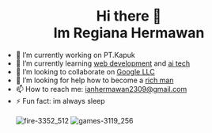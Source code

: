 <h1 align="center"> Hi there 👋<br>
Im Regiana Hermawan</h1>


- 🔭 I’m currently working on PT.Kapuk
- 🌱 I’m currently learning <a href="https://www.codecademy.com/resources/blog/what-is-web-development/">web development</a> and <a href="https://www.britannica.com/technology/artificial-intelligence">ai tech</a>
- 👯 I’m looking to collaborate on <a href="https://about.google/">Google LLC</a>
- 🤔 I’m looking for help how to become a <a href="https://www.forbes.com/billionaires/">rich man</a>
- 📫 How to reach me: ianhermawan2309@gmail.com
- ⚡ Fun fact: im always sleep<br><br>
![fire-3352_512](https://github.com/regii17/regii17/assets/108383190/d0c99d6a-d803-4467-a88e-5b8ab750ff4c)
![games-3119_256](https://github.com/regii17/regii17/assets/108383190/baf3ed81-a2ff-40f3-8ec3-7c191abe7d66)





